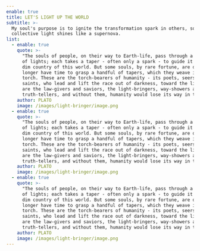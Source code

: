 ```yaml
---
enable: true
title: LET'S LIGHT UP THE WORLD
subtitle: >-
  My soul's purpose is to ignite the transformation spark in others, so our
  collective light shines like a supernova.
list:
  - enable: true
    quote: >-
      "The souls of people, on their way to Earth-life, pass through a room full
      of lights; each takes a taper - often only a spark - to guide it in the
      dim country of this world. But some souls, by rare fortune, are detained
      longer have time to grasp a handful of tapers, which they weave into a
      torch. These are the torch-bearers of humanity - its poets, seers and
      saints, who lead and lift the race out of darkness, toward the light. They
      are the law-givers and saviors, the light-bringers, way-showers and
      truth-tellers, and without them, humanity would lose its way in the dark."
    author: PLATO
    image: /images/light-bringer/image.png
  - enable: true
    quote: >-
      "The souls of people, on their way to Earth-life, pass through a room full
      of lights; each takes a taper - often only a spark - to guide it in the
      dim country of this world. But some souls, by rare fortune, are detained
      longer have time to grasp a handful of tapers, which they weave into a
      torch. These are the torch-bearers of humanity - its poets, seers and
      saints, who lead and lift the race out of darkness, toward the light. They
      are the law-givers and saviors, the light-bringers, way-showers and
      truth-tellers, and without them, humanity would lose its way in the dark."
    author: PLATO
    image: /images/light-bringer/image.png
  - enable: true
    quote: >-
      "The souls of people, on their way to Earth-life, pass through a room full
      of lights; each takes a taper - often only a spark - to guide it in the
      dim country of this world. But some souls, by rare fortune, are detained
      longer have time to grasp a handful of tapers, which they weave into a
      torch. These are the torch-bearers of humanity - its poets, seers and
      saints, who lead and lift the race out of darkness, toward the light. They
      are the law-givers and saviors, the light-bringers, way-showers and
      truth-tellers, and without them, humanity would lose its way in the dark."
    author: PLATO
    image: /images/light-bringer/image.png
---
```

